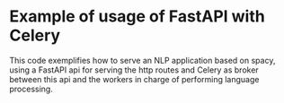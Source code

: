 # Example of usage of FastAPI with Celery

This code exemplifies how to serve an NLP application based on spacy, using a FastAPI api for serving the http routes and Celery as broker between this api and the workers in charge of performing language processing. 
